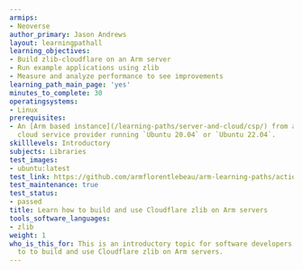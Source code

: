 ```yaml
---
armips:
- Neoverse
author_primary: Jason Andrews
layout: learningpathall
learning_objectives:
- Build zlib-cloudflare on an Arm server
- Run example applications using zlib
- Measure and analyze performance to see improvements
learning_path_main_page: 'yes'
minutes_to_complete: 30
operatingsystems:
- Linux
prerequisites:
- An [Arm based instance](/learning-paths/server-and-cloud/csp/) from an appropriate
  cloud service provider running `Ubuntu 20.04` or `Ubuntu 22.04`.
skilllevels: Introductory
subjects: Libraries
test_images:
- ubuntu:latest
test_link: https://github.com/armflorentlebeau/arm-learning-paths/actions/runs/4312122327
test_maintenance: true
test_status:
- passed
title: Learn how to build and use Cloudflare zlib on Arm servers
tools_software_languages:
- zlib
weight: 1
who_is_this_for: This is an introductory topic for software developers to learn how
  to to build and use Cloudflare zlib on Arm servers.
---
```

